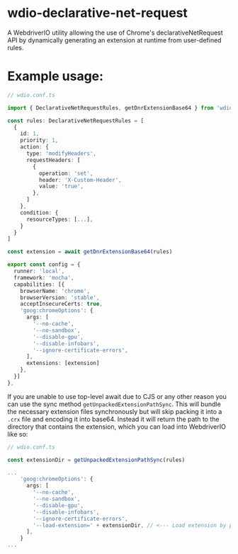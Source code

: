 # wdio-declarative-net-request

A WebdriverIO utility allowing the use of Chrome's declarativeNetRequest API by dynamically generating an extension at runtime from user-defined rules.

# Example usage:

```ts
// wdio.conf.ts

import { DeclarativeNetRequestRules, getDnrExtensionBase64 } from 'wdio-declarative-net-request'

const rules: DeclarativeNetRequestRules = [
  {
    id: 1,
    priority: 1,
    action: {
      type: 'modifyHeaders',
      requestHeaders: [
        {
          operation: 'set',
          header: 'X-Custom-Header',
          value: 'true',
        },
      ]
    },
    condition: {
      resourceTypes: [...],
    }
  }
]

const extension = await getDnrExtensionBase64(rules)

export const config = {
  runner: 'local',
  framework: 'mocha',
  capabilities: [{
    browserName: 'chrome',
    browserVersion: 'stable',
    acceptInsecureCerts: true,
    'goog:chromeOptions': {
      args: [
        '--no-cache',
        '--no-sandbox',
        '--disable-gpu',
        '--disable-infobars',
        '--ignore-certificate-errors',
      ],
      extensions: [extension]
    },
  }]
},
```

If you are unable to use top-level await due to CJS or any other reason you can use the sync method `getUnpackedExtensionPathSync`.
This will bundle the necessary extension files synchronously but will skip packing it into a `.crx` file and encoding it into base64.
Instead it will return the path to the directory that contains the extension, which you can load into WebdriverIO like so:

```ts
// wdio.conf.ts

const extensionDir = getUnpackedExtensionPathSync(rules)

...
    'goog:chromeOptions': {
      args: [
        '--no-cache',
        '--no-sandbox',
        '--disable-gpu',
        '--disable-infobars',
        '--ignore-certificate-errors',
        '--load-extension=' + extensionDir, // <--- Load extension by path
      ],
    }
...
```